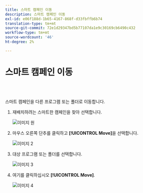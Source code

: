 ```yaml
---
title: 스마트 캠페인 이동
description: 스마트 캠페인 이동
exl-id: e06f188d-1b65-4167-868f-d33fbffb6b74
translation-type: tm+mt
source-git-commit: 72e1d29347bd5b77107da1e9c30169cb6490c432
workflow-type: tm+mt
source-wordcount: '46'
ht-degree: 2%

---
```


# 스마트 캠페인 이동

<br> 

스마트 캠페인을 다른 프로그램 또는 폴더로 이동합니다.

1. 재배치하려는 스마트한 캠페인을 찾아 선택합니다.

   ![이미지 원](/help/sky/assets/smart-campaigns/move-a-smart-campaign/move-a-smart-campaign-1.png)

1. 마우스 오른쪽 단추를 클릭하고 **[!UICONTROL Move]**&#x200B;을 선택합니다.

   ![이미지 2](/help/sky/assets/smart-campaigns/move-a-smart-campaign/move-a-smart-campaign-2.png)

1. 대상 프로그램 또는 폴더를 선택합니다.

   ![이미지 3](/help/sky/assets/smart-campaigns/move-a-smart-campaign/move-a-smart-campaign-3.png)

1. 여기를 클릭하십시오 **[!UICONTROL Move]**.

   ![이미지 4](/help/sky/assets/smart-campaigns/move-a-smart-campaign/move-a-smart-campaign-4.png)
